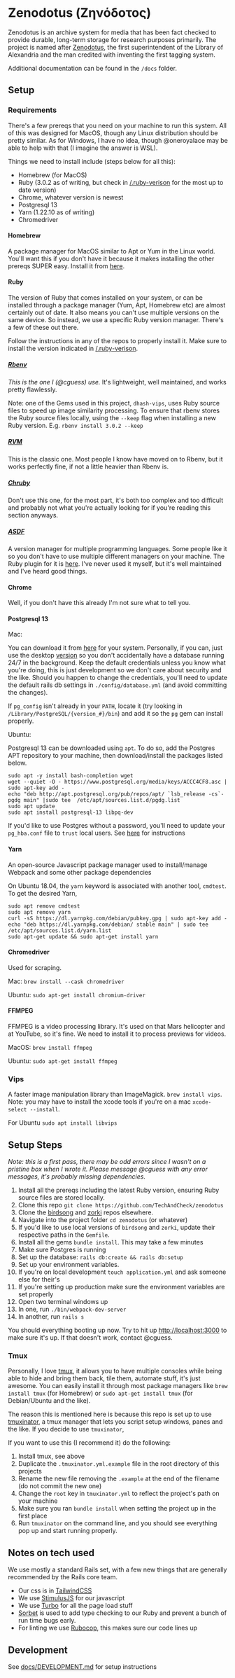 # Zenodotus (Ζηνόδοτος)
Zenodotus is an archive system for media that has been fact checked to provide durable, long-term storage for research purposes primarily. The project is named after [Zenodotus](https://en.wikipedia.org/wiki/Zenodotus), the first superintendent of the Library of Alexandria and the man credited with inventing the first tagging system.

Additional documentation can be found in the `/docs` folder.

## Setup

### Requirements
There's a few prereqs that you need on your machine to run this system. All of this was designed for MacOS, though any Linux distribution should be pretty similar. As for Windows, I have no idea, though @oneroyalace may be able to help with that (I imagine the answer is WSL).

Things we need to install include (steps below for all this):
- Homebrew (for MacOS)
- Ruby (3.0.2 as of writing, but check in [/.ruby-verison](.ruby-version) for the most up to date version)
- Chrome, whatever version is newest
- Postgresql 13
- Yarn (1.22.10 as of writing)
- Chromedriver

#### Homebrew
A package manager for MacOS similar to Apt or Yum in the Linux world. You'll want this if you don't have it because it makes installing the other prereqs SUPER easy. Install it from [here](https://brew.sh).

#### Ruby
The version of Ruby that comes installed on your system, or can be installed through a package manager (Yum, Apt, Homebrew etc) are almost certainly out of date. It also means you can't use multiple versions on the same device. So instead, we use a specific Ruby version manager. There's a few of these out there.

Follow the instructions in any of the repos to properly install it. Make sure to install the version indicated in [/.ruby-verison](.ruby-version).

##### [Rbenv](https://github.com/rbenv/rbenv)
*This is the one I (@cguess) use.*
It's lightweight, well maintained, and works pretty flawlessly.

Note: one of the Gems used in this project, `dhash-vips`, uses Ruby source files to speed up image similarity processing. To ensure that rbenv stores the Ruby source files locally, using the `--keep` flag when installing a new Ruby version. E.g. `rbenv install 3.0.2 --keep`

##### [RVM](https://rvm.io)
This is the classic one. Most people I know have moved on to Rbenv, but it works perfectly fine, if not a little heavier than Rbenv is.

##### [Chruby](https://github.com/postmodern/chruby)
Don't use this one, for the most part, it's both too complex and too difficult and probably not what you're actually looking for if you're reading this section anyways.

##### [ASDF](https://github.com/asdf-vm/asdf)
A version manager for multiple programming languages. Some people like it so you don't have to use multiple different managers on your machine. The Ruby plugin for it is [here](https://github.com/asdf-vm/asdf-ruby). I've never used it myself, but it's well maintained and I've heard good things.

#### Chrome
Well, if you don't have this already I'm not sure what to tell you.

#### Postgresql 13
Mac:

You can download it from [here](https://www.postgresql.org/download/) for your system. Personally, if you can, just use the desktop [version](https://postgresapp.com/) so you don't accidentally have a database running 24/7 in the background. Keep the default credentials unless you know what you're doing, this is just development so we don't care about security and the like. Should you happen to change the credentials, you'll need to update the default rails db settings in `./config/database.yml` (and avoid committing the changes).

If `pg_config` isn't already in your `PATH`, locate it (try looking in `/Library/PostgreSQL/{version_#}/bin`) and add it so the `pg` gem can install properly.

Ubuntu:

Postgresql 13 can be downloaded using `apt`. To do so, add the Postgres APT repository to your machine, then download/install the packages listed below.
```shell
sudo apt -y install bash-completion wget
wget --quiet -O - https://www.postgresql.org/media/keys/ACCC4CF8.asc | sudo apt-key add -
echo "deb http://apt.postgresql.org/pub/repos/apt/ `lsb_release -cs`-pgdg main" |sudo tee  /etc/apt/sources.list.d/pgdg.list
sudo apt update
sudo apt install postgresql-13 libpq-dev
```

If you'd like to use Postgres without a password, you'll need to update your `pg_hba.conf` file to `trust` local users. See [here](https://dba.stackexchange.com/questions/83164/postgresql-remove-password-requirement-for-user-postgres) for instructions

#### Yarn
An open-source Javascript package manager used to install/manage Webpack and some other package dependencies

On Ubuntu 18.04, the `yarn` keyword is associated with another tool, `cmdtest`. To get the desired Yarn,
```shell
sudo apt remove cmdtest
sudo apt remove yarn
curl -sS https://dl.yarnpkg.com/debian/pubkey.gpg | sudo apt-key add -
echo "deb https://dl.yarnpkg.com/debian/ stable main" | sudo tee /etc/apt/sources.list.d/yarn.list
sudo apt-get update && sudo apt-get install yarn
```

#### Chromedriver

Used for scraping.

Mac: `brew install --cask chromedriver`

Ubuntu: `sudo apt-get install chromium-driver`

#### FFMPEG
FFMPEG is a video processing library. It's used on that Mars helicopter and at YouTube, so it's fine.
We need to install it to process previews for videos.

MacOS: `brew install ffmpeg`

Ubuntu: `sudo apt-get install ffmpeg`

### Vips
A faster image manipulation library than ImageMagick. `brew install vips`. Note: you may have to install the xcode tools if you're on a mac `xcode-select --install`.

For Ubuntu `sudo apt install libvips`

## Setup Steps
*Note: this is a first pass, there may be odd errors since I wasn't on a pristine box when I wrote it. Please message @cguess with any error messages, it's probably missing dependencies.*

1. Install all the prereqs including the latest Ruby version, ensuring Ruby source files are stored locally.
1. Clone this repo `git clone https://github.com/TechAndCheck/zenodotus`
1. Clone the [birdsong](https://github.com/cguess/birdsong) and [zorki](https://github.com/cguess/zorki) repos elsewhere.
1. Navigate into the project folder `cd zenodotus` (or whatever)
1. If you'd like to use local versions of `birdsong` and `zorki`, update their respective paths in the `Gemfile`.
1. Install all the gems `bundle install`. This may take a few minutes
1. Make sure Postgres is running
1. Set up the database: `rails db:create && rails db:setup`
1. Set up your environment variables.
  1. If you're on local development `touch application.yml` and ask someone else for their's
  1. If you're setting up production make sure the environment variables are set properly
1. Open two terminal windows up
1. In one, run `./bin/webpack-dev-server`
1. In another, run `rails s`

You should everything booting up now. Try to hit up [http://localhost:3000](http://localhost:3000) to make sure it's up. If that doesn't work, contact @cguess.

### Tmux
Personally, I love [tmux](https://github.com/tmux/tmux), it allows you to have multiple consoles while being able to hide and bring them back, tile them, automate stuff, it's just awesome. You can easily install it through most package managers like `brew install tmux` (for Homebrew) or `sudo apt-get install tmux` (for Debian/Ubuntu and the like).

The reason this is mentioned here is because this repo is set up to use [tmuxinator](https://github.com/tmuxinator/tmuxinator), a tmux manager that lets you script setup windows, panes and the like. If you decide to use `tmuxinator`,

If you want to use this (I recommend it) do the following:
1. Install tmux, see above
1. Duplicate the `.tmuxinator.yml.example` file in the root directory of this projects
1. Rename the new file removing the `.example` at the end of the filename (do not commit the new one)
1. Change the `root` key in `tmuxinator.yml` to reflect the project's path on your machine
1. Make sure you ran `bundle install` when setting the project up in the first place
1. Run `tmuxinator` on the command line, and you should see everything pop up and start running properly.

## Notes on tech used
We use mostly a standard Rails set, with a few new things that are generally recommended by the Rails core team.

- Our css is in [TailwindCSS](https://tailwindcss.com)
- We use [StimulusJS](https://stimulus.hotwire.dev) for our javascript
- We use [Turbo](https://turbo.hotwire.dev) for all the page load stuff
- [Sorbet](https://sorbet.org) is used to add type checking to our Ruby and prevent a bunch of run time bugs early.
- For linting we use [Rubocop](https://rubocop.org), this makes sure our code lines up

## Development

See [docs/DEVELOPMENT.md](docs/DEVELOPMENT.md) for setup instructions












